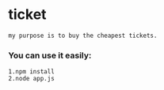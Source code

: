 # ticket
    my purpose is to buy the cheapest tickets.
### You can use it easily:</br>
    1.npm install
    2.node app.js
